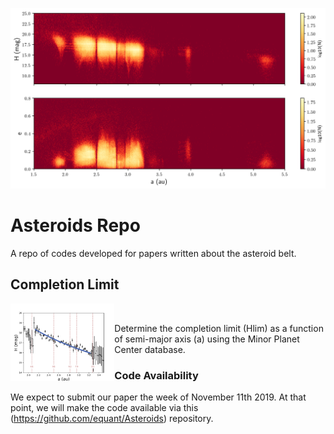 
![2-panel image/heatmap of asteroid belt](https://github.com/equant/Asteroids/blob/master/docs/assets/Figure_01_H_Heatmap.png)

# Asteroids Repo

A repo of codes developed for papers written about the asteroid belt.

## Completion Limit
<img align='left' width='33%' src='https://raw.githubusercontent.com/equant/Asteroids/master/docs/assets/completion_limit-fitting-MPCORB-0.02binwidth.png'><br>

Determine the completion limit (Hlim) as a function of semi-major axis (a) using the Minor Planet Center database.

### Code Availability

We expect to submit our paper the week of November 11th 2019.  At that point, we will make the code available via this (https://github.com/equant/Asteroids) repository.

<br clear='all'>
